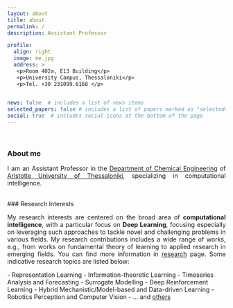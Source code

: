 ```yaml
---
layout: about
title: about
permalink: /
description: Assistant Professor

profile:
  align: right
  image: me.jpg
  address: >
   <p>Room 402a, E13 Building</p>
   <p>University Campus, Thessaloniki</p>
   <p>Tel. +30 231099.6168 </p>
   

news: false  # includes a list of news items
selected_papers: false # includes a list of papers marked as "selected={true}"
social: true  # includes social icons at the bottom of the page
---
```

<br/>

### About me

<p align="justify">I am an Assistant Professor in the <a href="https://cheng.auth.gr/en/">Department of Chemical Engineering</a> of <a href="http://www.auth.gr/en">Aristotle University of Thessaloniki</a>, specializing in computational intelligence. </p>

<br/>
### Research Interests
<p align="justify">
My research interests are centered on the broad area of <b>computational intelligence</b>, with a particular focus on <b>Deep Learning</b>, focusing especially on leveraging such approaches to tackle novel and challenging problems in various fields. My research contributions includes a wide range of works, e.g., from works on fundamental theory of learning to applied research in emerging fields. You can find more information in <a href="research">research</a> page. Some indicative research topics are listed below:
</p>
- Representation Learning
- Information-theoretic Learning
- Timeseries Analysis and Forecasting
- Surrogate Modelling
- Deep Reinforcement Learning
- Hybrid Mechanistic/Model-based and Data-driven Learning
- Robotics Perception and Computer Vision
- ... and <a href="research">others</a>


